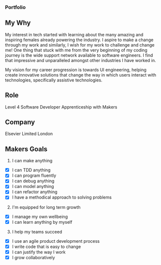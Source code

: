 ### Portfolio

## My Why

My interest in tech started with learning about the many amazing and inspiring females already powering the industry. I aspire to make a change through my work and similarly, I wish for my work to challenge and change me! One thing that stuck with me from the very beginning of my coding journey is the wide support network available to software engineers. I find that impressive and unparalleled amongst other industries I have worked in.

My vision for my career progression is towards UI engineering, helping create innovative solutions that change the way in which users interact with technologies, specifically assistive technologies.

## Role

Level 4 Software Developer Apprenticeship with Makers

## Company

Elsevier Limited London

## Makers Goals

1. I can make anything

- [x] I can TDD anything
- [x] I can program fluently
- [x] I can debug anything
- [x] I can model anything
- [x] I can refactor anything
- [x] I have a methodical approach to solving problems

2. I'm equipped for long term growth

- [x] I manage my own wellbeing
- [x] I can learn anything by myself

3. I help my teams succeed

- [x] I use an agile product development process
- [x] I write code that is easy to change
- [x] I can justify the way I work
- [x] I grow collaboratively
